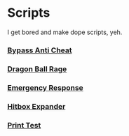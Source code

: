 # Scripts

I get bored and make dope scripts, yeh.

### [Bypass Anti Cheat](Bypass%20Anti%20Cheat.lua)
### [Dragon Ball Rage](Dragon%20Ball%20Rage.lua)
### [Emergency Response](Emergency%20Response.lua)
### [Hitbox Expander](Hitbox%20Expander.lua)
### [Print Test](Print%20Test.lua)
